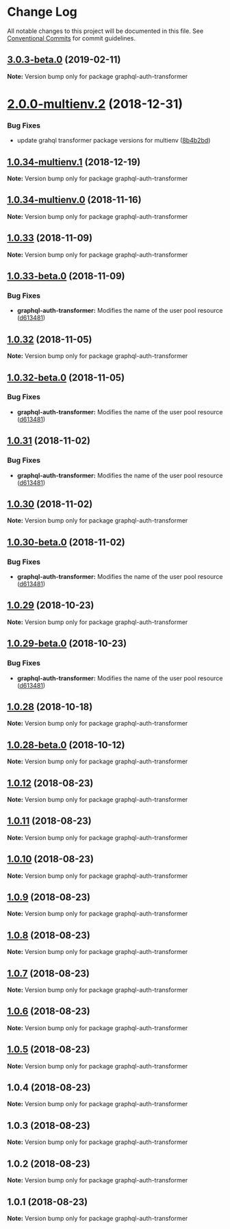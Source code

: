 # Change Log

All notable changes to this project will be documented in this file.
See [Conventional Commits](https://conventionalcommits.org) for commit guidelines.

## [3.0.3-beta.0](https://github.com/aws-amplify/amplify-cli/compare/graphql-auth-transformer@3.0.2...graphql-auth-transformer@3.0.3-beta.0) (2019-02-11)

**Note:** Version bump only for package graphql-auth-transformer





<a name="2.0.0-multienv.2"></a>
# [2.0.0-multienv.2](https://github.com/aws-amplify/amplify-cli/compare/graphql-auth-transformer@1.0.34-multienv.1...graphql-auth-transformer@2.0.0-multienv.2) (2018-12-31)


### Bug Fixes

* update grahql transformer package versions for multienv ([8b4b2bd](https://github.com/aws-amplify/amplify-cli/commit/8b4b2bd))




<a name="1.0.34-multienv.1"></a>
## [1.0.34-multienv.1](https://github.com/aws-amplify/amplify-cli/compare/graphql-auth-transformer@1.0.34-multienv.0...graphql-auth-transformer@1.0.34-multienv.1) (2018-12-19)




**Note:** Version bump only for package graphql-auth-transformer

<a name="1.0.34-multienv.0"></a>
## [1.0.34-multienv.0](https://github.com/aws-amplify/amplify-cli/compare/graphql-auth-transformer@1.0.33...graphql-auth-transformer@1.0.34-multienv.0) (2018-11-16)




**Note:** Version bump only for package graphql-auth-transformer

<a name="1.0.33"></a>
## [1.0.33](https://github.com/aws-amplify/amplify-cli/compare/graphql-auth-transformer@1.0.33-beta.0...graphql-auth-transformer@1.0.33) (2018-11-09)




**Note:** Version bump only for package graphql-auth-transformer

<a name="1.0.33-beta.0"></a>
## [1.0.33-beta.0](https://github.com/aws-amplify/amplify-cli/compare/graphql-auth-transformer@1.0.12...graphql-auth-transformer@1.0.33-beta.0) (2018-11-09)


### Bug Fixes

* **graphql-auth-transformer:** Modifies the name of the user pool resource ([d613481](https://github.com/aws-amplify/amplify-cli/commit/d613481))




<a name="1.0.32"></a>
## [1.0.32](https://github.com/aws-amplify/amplify-cli/compare/graphql-auth-transformer@1.0.32-beta.0...graphql-auth-transformer@1.0.32) (2018-11-05)




**Note:** Version bump only for package graphql-auth-transformer

<a name="1.0.32-beta.0"></a>
## [1.0.32-beta.0](https://github.com/aws-amplify/amplify-cli/compare/graphql-auth-transformer@1.0.12...graphql-auth-transformer@1.0.32-beta.0) (2018-11-05)


### Bug Fixes

* **graphql-auth-transformer:** Modifies the name of the user pool resource ([d613481](https://github.com/aws-amplify/amplify-cli/commit/d613481))




<a name="1.0.31"></a>
## [1.0.31](https://github.com/aws-amplify/amplify-cli/compare/graphql-auth-transformer@1.0.12...graphql-auth-transformer@1.0.31) (2018-11-02)


### Bug Fixes

* **graphql-auth-transformer:** Modifies the name of the user pool resource ([d613481](https://github.com/aws-amplify/amplify-cli/commit/d613481))




<a name="1.0.30"></a>
## [1.0.30](https://github.com/aws-amplify/amplify-cli/compare/graphql-auth-transformer@1.0.30-beta.0...graphql-auth-transformer@1.0.30) (2018-11-02)




**Note:** Version bump only for package graphql-auth-transformer

<a name="1.0.30-beta.0"></a>
## [1.0.30-beta.0](https://github.com/aws-amplify/amplify-cli/compare/graphql-auth-transformer@1.0.12...graphql-auth-transformer@1.0.30-beta.0) (2018-11-02)


### Bug Fixes

* **graphql-auth-transformer:** Modifies the name of the user pool resource ([d613481](https://github.com/aws-amplify/amplify-cli/commit/d613481))




<a name="1.0.29"></a>
## [1.0.29](https://github.com/aws-amplify/amplify-cli/compare/graphql-auth-transformer@1.0.29-beta.0...graphql-auth-transformer@1.0.29) (2018-10-23)




**Note:** Version bump only for package graphql-auth-transformer

<a name="1.0.29-beta.0"></a>
## [1.0.29-beta.0](https://github.com/aws-amplify/amplify-cli/compare/graphql-auth-transformer@1.0.12...graphql-auth-transformer@1.0.29-beta.0) (2018-10-23)


### Bug Fixes

* **graphql-auth-transformer:** Modifies the name of the user pool resource ([d613481](https://github.com/aws-amplify/amplify-cli/commit/d613481))




<a name="1.0.28"></a>
## [1.0.28](https://github.com/aws-amplify/amplify-cli/compare/graphql-auth-transformer@1.0.28-beta.0...graphql-auth-transformer@1.0.28) (2018-10-18)




**Note:** Version bump only for package graphql-auth-transformer

<a name="1.0.28-beta.0"></a>
## [1.0.28-beta.0](https://github.com/aws-amplify/amplify-cli/compare/graphql-auth-transformer@1.0.12...graphql-auth-transformer@1.0.28-beta.0) (2018-10-12)




**Note:** Version bump only for package graphql-auth-transformer

<a name="1.0.12"></a>
## [1.0.12](https://github.com/aws-amplify/amplify-cli/compare/graphql-auth-transformer@1.0.11...graphql-auth-transformer@1.0.12) (2018-08-23)




**Note:** Version bump only for package graphql-auth-transformer

<a name="1.0.11"></a>
## [1.0.11](https://github.com/aws-amplify/amplify-cli/compare/graphql-auth-transformer@1.0.10...graphql-auth-transformer@1.0.11) (2018-08-23)




**Note:** Version bump only for package graphql-auth-transformer

<a name="1.0.10"></a>
## [1.0.10](https://github.com/aws-amplify/amplify-cli/compare/graphql-auth-transformer@1.0.9...graphql-auth-transformer@1.0.10) (2018-08-23)




**Note:** Version bump only for package graphql-auth-transformer

<a name="1.0.9"></a>
## [1.0.9](https://github.com/aws-amplify/amplify-cli/compare/graphql-auth-transformer@1.0.8...graphql-auth-transformer@1.0.9) (2018-08-23)




**Note:** Version bump only for package graphql-auth-transformer

<a name="1.0.8"></a>
## [1.0.8](https://github.com/aws-amplify/amplify-cli/compare/graphql-auth-transformer@1.0.7...graphql-auth-transformer@1.0.8) (2018-08-23)




**Note:** Version bump only for package graphql-auth-transformer

<a name="1.0.7"></a>
## [1.0.7](https://github.com/aws-amplify/amplify-cli/compare/graphql-auth-transformer@1.0.6...graphql-auth-transformer@1.0.7) (2018-08-23)




**Note:** Version bump only for package graphql-auth-transformer

<a name="1.0.6"></a>
## [1.0.6](https://github.com/aws-amplify/amplify-cli/compare/graphql-auth-transformer@1.0.5...graphql-auth-transformer@1.0.6) (2018-08-23)




**Note:** Version bump only for package graphql-auth-transformer

<a name="1.0.5"></a>
## [1.0.5](https://github.com/aws-amplify/amplify-cli/compare/graphql-auth-transformer@1.0.4...graphql-auth-transformer@1.0.5) (2018-08-23)




**Note:** Version bump only for package graphql-auth-transformer

<a name="1.0.4"></a>
## 1.0.4 (2018-08-23)




**Note:** Version bump only for package graphql-auth-transformer

<a name="1.0.3"></a>
## 1.0.3 (2018-08-23)




**Note:** Version bump only for package graphql-auth-transformer

<a name="1.0.2"></a>
## 1.0.2 (2018-08-23)




**Note:** Version bump only for package graphql-auth-transformer

<a name="1.0.1"></a>
## 1.0.1 (2018-08-23)




**Note:** Version bump only for package graphql-auth-transformer
